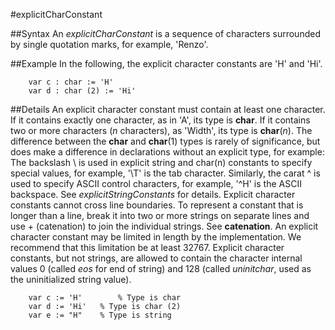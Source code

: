 
#explicitCharConstant

##Syntax
An _explicitCharConstant_ is a sequence of characters surrounded by single quotation marks, for example, 'Renzo'.



##Example
In the following, the explicit character constants are 'H' and 'Hi'.


        var c : char := 'H'
        var d : char (2) := 'Hi'
##Details
An explicit character constant must contain at least one character. If it contains exactly one character, as in 'A', its type is **char**. If it contains two or more characters (_n_ characters), as 'Width', its type is **char**(_n_). The difference between the **char** and **char**(1) types is rarely of significance, but does make a difference in declarations without an explicit type, for example:
The backslash \ is used in explicit string and char(n) constants to specify special values, for example, '\T' is the tab character. Similarly, the carat ^ is used to specify ASCII control characters, for example, '^H' is the ASCII backspace. See _explicitStringConstants_ for details.
Explicit character constants cannot cross line boundaries. To represent a constant that is longer than a line, break it into two or more strings on separate lines and use + (catenation) to join the individual strings. See **catenation**.
An explicit character constant may be limited in length by the implementation. We recommend that this limitation be at least 32767.
Explicit character constants, but not strings, are allowed to contain the character internal values 0 (called _eos_ for end of string) and 128 (called _uninitchar_, used as the uninitialized string value).


        var c := 'H'        % Type is char
        var d := 'Hi'   % Type is char (2)
        var e := "H"    % Type is string
